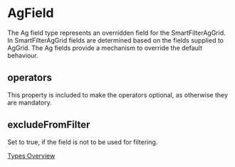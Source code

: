 # AgField
The Ag field type represents an overridden field for the SmartFilterAgGrid. In SmartFilterAgGrid fields are determined based on the fields supplied to AgGrid. The Ag fields provide a mechanism to override the default behaviour.

## operators
This property is included to make the operators optional, as otherwise they are mandatory.
## excludeFromFilter
Set to true, if the field is not to be used for filtering.

[Types Overview](docs/types/Overview.md)
